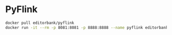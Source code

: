 # PyFlink


```bash
docker pull editorbank/pyflink
docker run -it --rm -p 8081:8081 -p 8888:8888 --name pyflink editorbank/pyflink jupyterlab
```
